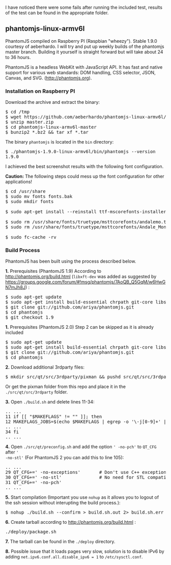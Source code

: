 I have noticed there were some fails after running the included test, results of the test can be found in the appropriate folder.

## phantomjs-linux-armv6l

PhantomJS compiled on Raspberry PI (Raspbian "wheezy").
Stable 1.9.0 courtesy of aeberhardo.
I will try and put up weekly builds of the phantomjs master branch.
Building it yourself is straight forward but will take about 24 to 36 hours.

PhantomJS is a headless WebKit with JavaScript API. It has fast and native support for various web standards: DOM handling, CSS selector, JSON, Canvas, and SVG. (http://phantomjs.org).


### Installation on Raspberry PI

Download the archive and extract the binary:

<pre>
$ cd /tmp
$ wget https://github.com/aeberhardo/phantomjs-linux-armv6l/archive/master.zip
$ unzip master.zip
$ cd phantomjs-linux-armv6l-master
$ bunzip2 *.bz2 && tar xf *.tar
</pre>

The binary <code>phantomjs</code> is located in the <code>bin</code> directory:

<pre>
$ ./phantomjs-1.9.0-linux-armv6l/bin/phantomjs --version
1.9.0
</pre>


I achieved the best screenshot results with the following font configuration.

__Caution:__ The following steps could mess up the font configuration for other applications!

<pre>
$ cd /usr/share
$ sudo mv fonts fonts.bak
$ sudo mkdir fonts

$ sudo apt-get install --reinstall ttf-mscorefonts-installer

$ sudo rm /usr/share/fonts/truetype/msttcorefonts/andalemo.ttf
$ sudo rm /usr/share/fonts/truetype/msttcorefonts/Andale_Mono.ttf

$ sudo fc-cache -rv
</pre>


### Build Process

PhantomJS has been built using the process described below.

__1.__ Prerequisites (PhantomJS 1.9) According to http://phantomjs.org/build.html
(<code>libxft-dev</code> was added as suggested by https://groups.google.com/forum/#!msg/phantomjs/7AoQB_Q5GqM/w6HwGN7mJh8J)  :

<pre>
$ sudo apt-get update
$ sudo apt-get install build-essential chrpath git-core libssl-dev libfontconfig1-dev libxft-dev
$ git clone git://github.com/ariya/phantomjs.git
$ cd phantomjs
$ git checkout 1.9
</pre>

__1.__ Prerequisites (PhantomJS 2.0)
Step 2 can be skipped as it is already included
<pre>
$ sudo apt-get update
$ sudo apt-get install build-essential chrpath git-core libssl-dev libfontconfig1-dev libxft-dev g++ flex bison gperf ruby perl libsqlite3-dev libicu-dev libfreetype6 libpng-dev libjpeg-dev sqlite3 gperf libicu48
$ git clone git://github.com/ariya/phantomjs.git
$ cd phantomjs
</pre>

__2.__ Download additional 3rdparty files:

<pre>
$ mkdir src/qt/src/3rdparty/pixman && pushd src/qt/src/3rdparty/pixman && curl -O http://qt.gitorious.org/qt/qt/blobs/raw/4.8/src/3rdparty/pixman/README && curl -O http://qt.gitorious.org/qt/qt/blobs/raw/4.8/src/3rdparty/pixman/pixman-arm-neon-asm.h && curl -O http://qt.gitorious.org/qt/qt/blobs/raw/4.8/src/3rdparty/pixman/pixman-arm-neon-asm.S; popd
</pre>

Or get the pixman folder from this repo and place it in the <code>./src/qt/src/3rdparty</code> folder.

__3.__ Open <code>./build.sh</code> and delete lines 11-34:

<pre>
.. ...
11 if [[ "$MAKEFLAGS" != "" ]]; then
12 MAKEFLAGS_JOBS=$(echo $MAKEFLAGS | egrep -o '\-j[0-9]+' | egrep -o '[0-9]+')
.. ...
34 fi
.. ...
</pre>


__4.__ Open <code>./src/qt/preconfig.sh</code> and add the option <code>' -no-pch'</code> to <code>QT_CFG</code> after <code>' -no-stl'</code> (For PhantomJS 2 you can add this to line 105):

<pre>
.. ...
29 QT_CFG+=' -no-exceptions'       # Don't use C++ exception
30 QT_CFG+=' -no-stl'              # No need for STL compatibility
31 QT_CFG+=' -no-pch'
.. ...
</pre>


__5.__ Start compilation (Important you use <code>nohup</code> as it allows you to logout of the ssh session without interupting the build process.):

<pre>
$ nohup ./build.sh --confirm > build.sh.out 2> build.sh.err &
</pre>


__6.__ Create tarball according to http://phantomjs.org/build.html :

<pre>
./deploy/package.sh
</pre>


__7.__ The tarball can be found in the <code>./deploy</code> directory.

__8.__ Possible issue that it loads pages very slow, solution is to disable IPv6 by adding <code>net.ipv6.conf.all.disable_ipv6 = 1</code> to <code>/etc/sysctl.conf</code>.
